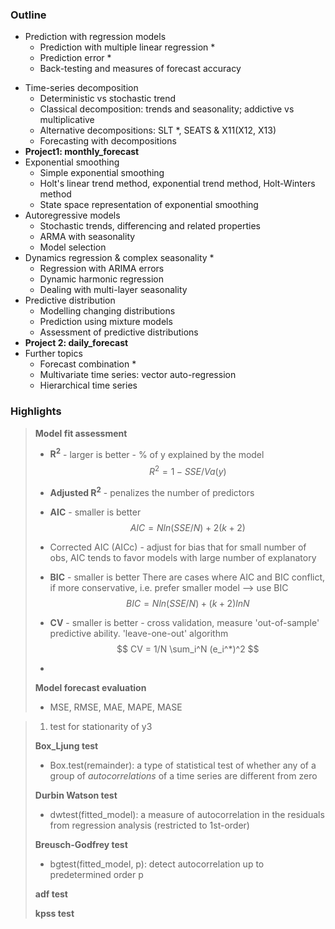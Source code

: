 ### Outline

* Prediction with regression models
  * Prediction with multiple linear regression *
  * Prediction error *
  * Back-testing and measures of forecast accuracy

- Time-series decomposition 
  - Deterministic vs stochastic trend
  - Classical decomposition: trends and seasonality; addictive vs multiplicative
  - Alternative decompositions: SLT *, SEATS & X11(X12, X13)
  - Forecasting with decompositions
- **Project1: monthly_forecast**
- Exponential smoothing
  - Simple exponential smoothing
  - Holt's linear trend method, exponential trend method, Holt-Winters method
  - State space representation of exponential smoothing
- Autoregressive models
  - Stochastic trends, differencing and related properties
  - ARMA with seasonality
  - Model selection
- Dynamics regression & complex seasonality *
  - Regression with ARIMA errors
  - Dynamic harmonic regression
  - Dealing with multi-layer seasonality
- Predictive distribution
  - Modelling changing distributions
  - Prediction using mixture models
  - Assessment of predictive distributions
- **Project 2: daily_forecast**
- Further topics
  - Forecast combination *
  - Multivariate time series: vector auto-regression
  - Hierarchical time series



### Highlights

>  **Model fit assessment**
>
> * **R<sup>2</sup>** - larger is better - % of y explained by the model
>  $$
>   R^2 = 1-SSE/Va(y)
>  $$
>
> * **Adjusted R<sup>2</sup>** - penalizes the number of predictors
>
> * **AIC** - smaller is better
>  $$
>   AIC = Nln(SSE/N)+2(k+2)
>  $$
>
> * Corrected AIC (AICc) - adjust for bias that for small number of obs, AIC tends to favor models with large number of explanatory
>
> * **BIC** - smaller is better There are cases  where AIC and BIC conflict, if more conservative, i.e. prefer smaller model --> use BIC
>  $$
>   BIC = Nln(SSE/N)+(k+2)lnN
>  $$
>
> * **CV** - smaller is better - cross validation, measure 'out-of-sample' predictive ability. 'leave-one-out' algorithm
>  $$
>   CV = 1/N \sum_i^N (e_i^*)^2
>  $$
>
> * 
>
> 
>
> **Model forecast evaluation**
>
> * MSE, RMSE, MAE, MAPE, MASE
>



>  1. test for stationarity of y3
>
>  **Box_Ljung test**
>
>  * Box.test(remainder): a type of statistical test of whether any of a group of *autocorrelations* of a time series are different from zero
>
>  **Durbin Watson test**
>
>  * dwtest(fitted_model): a measure of autocorrelation in the residuals from regression analysis (restricted to 1st-order)
>
>  **Breusch-Godfrey test**
>
>  * bgtest(fitted_model, p): detect autocorrelation up to predetermined order p
>
>  **adf test**
>
>  **kpss test**
>
>  

